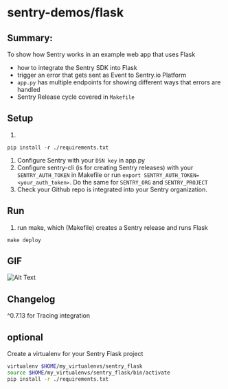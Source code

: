 # sentry-demos/flask

## Summary:
To show how Sentry works in an example web app that uses Flask
- how to integrate the Sentry SDK into Flask
- trigger an error that gets sent as Event to Sentry.io Platform
- `app.py` has multiple endpoints for showing different ways that errors are handled
- Sentry Release cycle covered in `Makefile`

## Setup
1.
```
pip install -r ./requirements.txt
```
1. Configure Sentry with your `DSN key` in app.py
2. Configure sentry-cli (is for creating Sentry releases) with your `SENTRY_AUTH_TOKEN` in Makefile or run `export SENTRY_AUTH_TOKEN=<your_auth_token>`. Do the same for `SENTRY_ORG` and `SENTRY_PROJECT`
3. Check your Github repo is integrated into your Sentry organization.

## Run
1. run make, which (Makefile) creates a Sentry release and runs Flask
```
make deploy
```

## GIF
![Alt Text](flask-demo.gif)

## Changelog
^0.7.13 for Tracing integration

## optional
Create a virtualenv for your Sentry Flask project
```bash
virtualenv $HOME/my_virtualenvs/sentry_flask
source $HOME/my_virtualenvs/sentry_flask/bin/activate
pip install -r ./requirements.txt
```